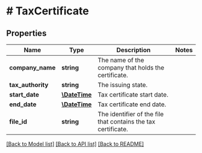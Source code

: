 # # TaxCertificate

## Properties

Name | Type | Description | Notes
------------ | ------------- | ------------- | -------------
**company_name** | **string** | The name of the company that holds the certificate. | 
**tax_authority** | **string** | The issuing state. | 
**start_date** | [**\DateTime**](\DateTime.md) | Tax certificate start date. | 
**end_date** | [**\DateTime**](\DateTime.md) | Tax certificate end date. | 
**file_id** | **string** | The identifier of the file that contains the tax certificate. | 

[[Back to Model list]](../../README.md#documentation-for-models) [[Back to API list]](../../README.md#documentation-for-api-endpoints) [[Back to README]](../../README.md)


